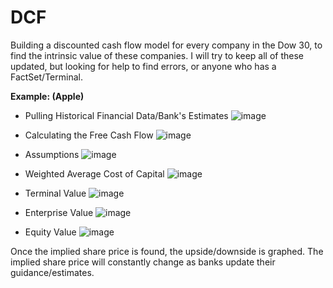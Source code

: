 # DCF
Building a discounted cash flow model for every company in the Dow 30, to find the intrinsic value of these companies. I will try to keep all of these updated, but looking for help to find errors, or anyone who has a FactSet/Terminal.

**Example: (Apple)**
- Pulling Historical Financial Data/Bank's Estimates
![image](https://user-images.githubusercontent.com/68554481/178504844-bb585f0a-468c-4c44-805f-07827defa241.png)


- Calculating the Free Cash Flow
![image](https://user-images.githubusercontent.com/68554481/178505061-38f16a6e-de68-45a9-812c-23ecb9897fcc.png)


- Assumptions
![image](https://user-images.githubusercontent.com/68554481/178505143-fea5ae5e-2d44-4752-b402-9a00af841a71.png)


- Weighted Average Cost of Capital
![image](https://user-images.githubusercontent.com/68554481/178505318-60beebe4-db26-4229-8a39-d87480ec9783.png)


- Terminal Value
![image](https://user-images.githubusercontent.com/68554481/178505374-799502a0-de2b-4c5c-8ecc-75bcf9a7de9a.png)


- Enterprise Value
![image](https://user-images.githubusercontent.com/68554481/178505441-3ba4361e-57ca-46c5-b2b1-eb2f85b36327.png)


- Equity Value
![image](https://user-images.githubusercontent.com/68554481/178505502-35aecd42-eb1f-463c-b1b5-c0e9f4810afd.png)


Once the implied share price is found, the upside/downside is graphed. The implied share price will constantly change as banks update their guidance/estimates.
